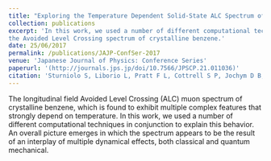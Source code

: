```yaml
---
title: "Exploring the Temperature Dependent Solid-State ALC Spectrum of the C6H6Mu• Radical with Ab-Initio Simulation Techniques"
collection: publications
excerpt: 'In this work, we used a number of different computational techniques to study the temperature dependence of 
the Avoided Level Crossing spectrum of crystalline benzene.' 
date: 25/06/2017
permalink: /publications/JAJP-ConfSer-2017
venue: 'Japanese Journal of Physics: Conference Series'
paperurl: '(http://journals.jps.jp/doi/10.7566/JPSCP.21.011036)'
citation: 'Sturniolo S, Liborio L, Pratt F L, Cottrell S P, Jochym D B, Montanari B, Proceedings of the 14th International Conference on Muon Spin Rotation, Relaxation and Resonance (μSR2017).'
---
```

The longitudinal field Avoided Level Crossing (ALC) muon spectrum of crystalline benzene, which is found to exhibit multiple complex features that strongly depend on temperature. In this work, we used a number of different computational techniques in conjunction to explain this behavior. An overall picture emerges in which the spectrum appears to be the result of an interplay of multiple dynamical effects, both classical and quantum mechanical.

